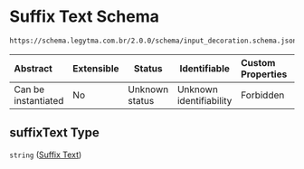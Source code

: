 # Suffix Text Schema

```txt
https://schema.legytma.com.br/2.0.0/schema/input_decoration.schema.json#/properties/suffixText
```




| Abstract            | Extensible | Status         | Identifiable            | Custom Properties | Additional Properties | Access Restrictions | Defined In                                                                                      |
| :------------------ | ---------- | -------------- | ----------------------- | :---------------- | --------------------- | ------------------- | ----------------------------------------------------------------------------------------------- |
| Can be instantiated | No         | Unknown status | Unknown identifiability | Forbidden         | Allowed               | none                | [input_decoration.schema.json\*](../schema/input_decoration.schema.json) |

## suffixText Type

`string` ([Suffix Text](input_decoration-properties-suffix-text.md))
